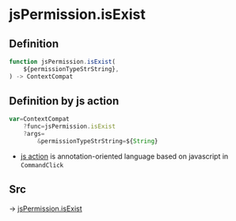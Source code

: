 # jsPermission.isExist

## Definition

```js.js
function jsPermission.isExist(
	${permissionTypeStrString},
) -> ContextCompat
```


## Definition by js action

```js.js
var=ContextCompat
	?func=jsPermission.isExist
	?args=
		&permissionTypeStrString=${String}
```

- [js action](#) is annotation-oriented language based on javascript in `CommandClick`

## Src

-> [jsPermission.isExist](https://github.com/puutaro/CommandClick/blob/master/app/src/main/java/com/puutaro/commandclick/fragment_lib/terminal_fragment/js_interface/system/JsPermission.kt#L27)



